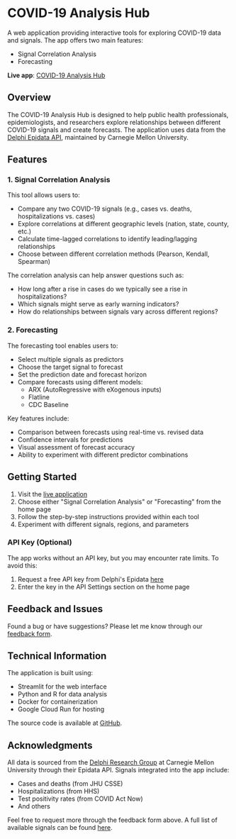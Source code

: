 # COVID-19 Analysis Hub

A web application providing interactive tools for exploring COVID-19 data and signals. The app offers two main features:
- Signal Correlation Analysis
- Forecasting

**Live app**: [COVID-19 Analysis Hub](https://covid19-analysis-hub-852638696160.europe-central2.run.app/)

## Overview

The COVID-19 Analysis Hub is designed to help public health professionals, epidemiologists, and researchers explore relationships between different COVID-19 signals and create forecasts. The application uses data from the [Delphi Epidata API](https://cmu-delphi.github.io/delphi-epidata/), maintained by Carnegie Mellon University.

## Features

### 1. Signal Correlation Analysis

This tool allows users to:
- Compare any two COVID-19 signals (e.g., cases vs. deaths, hospitalizations vs. cases)
- Explore correlations at different geographic levels (nation, state, county, etc.)
- Calculate time-lagged correlations to identify leading/lagging relationships
- Choose between different correlation methods (Pearson, Kendall, Spearman)

The correlation analysis can help answer questions such as:
- How long after a rise in cases do we typically see a rise in hospitalizations?
- Which signals might serve as early warning indicators?
- How do relationships between signals vary across different regions?

### 2. Forecasting

The forecasting tool enables users to:
- Select multiple signals as predictors
- Choose the target signal to forecast
- Set the prediction date and forecast horizon
- Compare forecasts using different models:
  - ARX (AutoRegressive with eXogenous inputs)
  - Flatline
  - CDC Baseline

Key features include:
- Comparison between forecasts using real-time vs. revised data
- Confidence intervals for predictions
- Visual assessment of forecast accuracy
- Ability to experiment with different predictor combinations

## Getting Started

1. Visit the [live application](https://covid19-analysis-hub-852638696160.europe-central2.run.app/)
2. Choose either "Signal Correlation Analysis" or "Forecasting" from the home page
3. Follow the step-by-step instructions provided within each tool
4. Experiment with different signals, regions, and parameters

### API Key (Optional)

The app works without an API key, but you may encounter rate limits. To avoid this:
1. Request a free API key from Delphi's Epidata [here](https://docs.google.com/forms/d/e/1FAIpQLSe5i-lgb9hcMVepntMIeEo8LUZUMTUnQD3hbrQI3vSteGsl4w/viewform)
2. Enter the key in the API Settings section on the home page

## Feedback and Issues

Found a bug or have suggestions? Please let me know through our [feedback form](https://kryjak.notion.site/160beaf7b6f1815387f9ea9685b7bbee).

## Technical Information

The application is built using:
- Streamlit for the web interface
- Python and R for data analysis
- Docker for containerization
- Google Cloud Run for hosting

The source code is available at [GitHub](https://github.com/kryjak/covid19_analysis_hub).

## Acknowledgments

All data is sourced from the [Delphi Research Group](https://delphi.cmu.edu/) at Carnegie Mellon University through their Epidata API. Signals integrated into the app include:
- Cases and deaths (from JHU CSSE)
- Hospitalizations (from HHS)
- Test positivity rates (from COVID Act Now)
- And others 

Feel free to request more through the feedback form above. A full list of available signals can be found [here](https://delphi.cmu.edu/signals/signals/).
